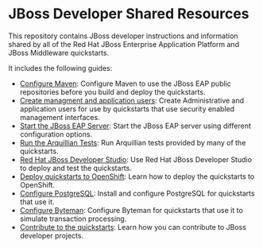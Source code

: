 
JBoss Developer Shared Resources
==============================

This repository contains JBoss developer instructions and information shared by all of the Red Hat JBoss Enterprise Application Platform and JBoss Middleware quickstarts. 

It includes the following guides:

* [Configure Maven](guides/CONFIGURE_MAVEN.md): Configure Maven to use the JBoss EAP public repositories before you build and deploy the quickstarts. 
* [Create managment and application users](guides/CREATE_USERS.md): Create Administrative and application users for use by quickstarts that use security enabled management interfaces.
* [Start the JBoss EAP Server](guides/START_JBOSS_EAP.md): Start the JBoss EAP server using different configuration options.
* [Run the Arquillian Tests](guides/RUN_ARQUILLIAN_TESTS.md): Run Arquillian tests provided by many of the quickstarts.
* [Red Hat JBoss Developer Studio](guides/USE_JBDS.md): Use Red Hat JBoss Developer Studio to deploy and test the quickstarts.
* [Deploy quickstarts to OpenShift](guides/DEPLOY_TO_OPENSHIFT.md): Learn how to deploy the quickstarts to OpenShift.
* [Configure PostgreSQL](guides/CONFIGURE_POSTGRESQL.md): Install and configure PostgreSQL for quickstarts that use it.
* [Configure Byteman](guides/CONFIGURE_BYTEMAN.md): Configure Byteman for quickstarts that use it to simulate transaction processing.
* [Contribute to the quickstarts](guides/CONTRIBUTING.md): Learn how you can contribute to JBoss developer projects.


